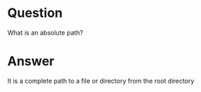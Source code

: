 # Question

What is an absolute path?

# Answer

It is a complete path to a file or directory from the root directory
